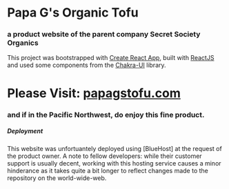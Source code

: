 # Papa G's Organic Tofu
### a product website of the parent company Secret Society Organics
This project was bootstrapped with [Create React App](https://github.com/facebook/create-react-app), built with [ReactJS](https://react.dev/) and used some components from the [Chakra-UI](https://chakra-ui.com/) library.

# Please Visit: [papagstofu.com](https://papagstofu.com/)
### and if in the Pacific Northwest, do enjoy this fine product.



##### Deployment
This website was unfortuantely deployed using [BlueHost] at the request of the product owner. A note to fellow developers: while their customer support is usually decent, working with this hosting service causes a minor hinderance as it takes quite a bit longer to reflect changes made to the repository on the world-wide-web.

